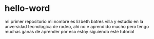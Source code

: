 # hello-word
mi primer repositorio
mi nombre es lizbeth batres villa y estudio en la unversidad tecnologica de rodeo, ahi no e aprendido mucho pero tengo
muchas ganas de aprender por eso estoy siguiendo este tutorial
